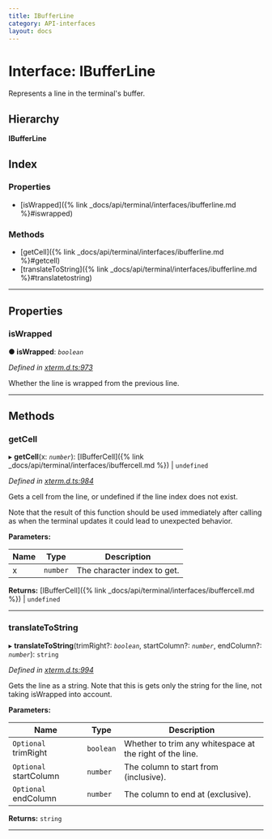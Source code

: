 ```yaml
---
title: IBufferLine
category: API-interfaces
layout: docs
---
```



# Interface: IBufferLine

Represents a line in the terminal's buffer.

## Hierarchy

**IBufferLine**

## Index

### Properties

* [isWrapped]({% link _docs/api/terminal/interfaces/ibufferline.md %}#iswrapped)

### Methods

* [getCell]({% link _docs/api/terminal/interfaces/ibufferline.md %}#getcell)
* [translateToString]({% link _docs/api/terminal/interfaces/ibufferline.md %}#translatetostring)

---

## Properties

<a id="iswrapped"></a>

###  isWrapped

**● isWrapped**: *`boolean`*

*Defined in [xterm.d.ts:973](https://github.com/xtermjs/xterm.js/blob/4.3.0/typings/xterm.d.ts#L973)*

Whether the line is wrapped from the previous line.

___

## Methods

<a id="getcell"></a>

###  getCell

▸ **getCell**(x: *`number`*): [IBufferCell]({% link _docs/api/terminal/interfaces/ibuffercell.md %}) \| `undefined`

*Defined in [xterm.d.ts:984](https://github.com/xtermjs/xterm.js/blob/4.3.0/typings/xterm.d.ts#L984)*

Gets a cell from the line, or undefined if the line index does not exist.

Note that the result of this function should be used immediately after calling as when the terminal updates it could lead to unexpected behavior.

**Parameters:**

| Name | Type | Description |
| ------ | ------ | ------ |
| x | `number` |  The character index to get. |

**Returns:** [IBufferCell]({% link _docs/api/terminal/interfaces/ibuffercell.md %}) \| `undefined`

___
<a id="translatetostring"></a>

###  translateToString

▸ **translateToString**(trimRight?: *`boolean`*, startColumn?: *`number`*, endColumn?: *`number`*): `string`

*Defined in [xterm.d.ts:994](https://github.com/xtermjs/xterm.js/blob/4.3.0/typings/xterm.d.ts#L994)*

Gets the line as a string. Note that this is gets only the string for the line, not taking isWrapped into account.

**Parameters:**

| Name | Type | Description |
| ------ | ------ | ------ |
| `Optional` trimRight | `boolean` |  Whether to trim any whitespace at the right of the line. |
| `Optional` startColumn | `number` |  The column to start from (inclusive). |
| `Optional` endColumn | `number` |  The column to end at (exclusive). |

**Returns:** `string`

___

